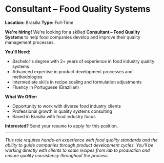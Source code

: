 # Consultant – Food Quality Systems

**Location:** Brasília
**Type:** Full-Time

**We're hiring!** We're looking for a skilled **Consultant – Food Quality Systems** to help food companies develop and improve their quality management processes.

**You'll Need:**
- Bachelor's degree with 3+ years of experience in food industry quality systems
- Advanced expertise in product development processes and methodologies
- Intermediate skills in recipe scaling and formulation adjustments
- Fluency in Portuguese (Brazilian)

**What We Offer:**
- Opportunity to work with diverse food industry clients
- Professional growth in quality systems consulting
- Based in Brasília with food industry focus

**Interested?** Send your resume to apply for this position.

---

*This role requires hands-on experience with food quality standards and the ability to guide companies through product development cycles. You'll be working directly with clients to scale recipes from lab to production and ensure quality consistency throughout the process.*